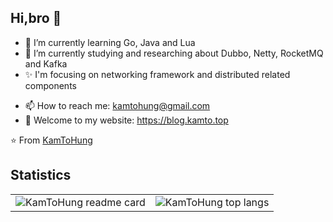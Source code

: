 
## Hi,bro 👋
- 🌱 I’m currently learning Go, Java and Lua
- 🌱 I’m currently studying and researching about Dubbo, Netty, RocketMQ and Kafka
- ✨ I'm focusing on networking framework and distributed related components
<!-- - 👯 I’m looking to collaborate on any open source RocketMQ Repo -->
<!-- - 💬 Ask me about Java -->
- 📫 How to reach me: kamtohung@gmail.com
- 💬 Welcome to my website: https://blog.kamto.top

⭐️ From [KamToHung](https://github.com/KamToHung)


## Statistics

<table>
    <td> <img align="center" src="https://github-readme-stats-eight-theta.vercel.app/api?username=KamToHung&show_icons=true&theme=buefy&include_all_commits=true&count_private=true" alt="KamToHung readme card" />
    <td> <img align="center" src="https://github-readme-stats-eight-theta.vercel.app/api/top-langs/?username=KamToHung&layout=compact&langs_count=8&theme=buefy" alt="KamToHung top langs" />
</table>
